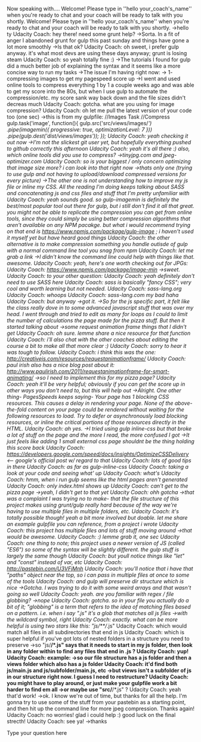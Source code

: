 Now speaking with....
Welcome! Please type in ''hello your_coach's_name'' when you're ready to chat and your coach will be ready to talk with you shortly.
Welcome! Please type in ''hello your_coach's_name'' when you're ready to chat and your coach will be ready to talk with you shortly.
→hello ty
Udacity Coach: hey there! need some grunt help?
→Sorta. In a fit of anger I abandoned grunt for gulp this past sunday and things have gone a lot more smoothly
→Is that ok?
Udacity Coach: oh sweet, i prefer gulp anyway. it's what most devs are using these days anyway; grunt is losing steam
Udacity Coach: so yeah totally fine :)
→The tutorials I found for gulp did a much better job of explaining the syntax and it seems like a more concise way to run my tasks
→The issue I'm having right now:
→ 1- compressing images to get my pagespeed score up
→I went and used online tools to compress everything 1 by 1 a couple weeks ago and was able to get my score into the 80s, but when I use gulp to automate the compression/etc. my score sank way back down and the file sizes didn't decreas much
Udacity Coach: gotcha. what are you using for image compression?
Udacity Coach: oh let me pull the latest version of your code too (one sec)
→this is from my gulpfile: //Images Task //Compress gulp.task('image', function(){ gulp.src('src/views/images/*') .pipe(imagemin({ progressive: true, optimizationLevel: 7 })) .pipe(gulp.dest('dist/views/images')); });
Udacity Coach: yeah checking it out now
→I'm not the slickest git user yet, but hopefully everything pushed to github correctly this afternoon
Udacity Coach: yeah it's all there :) also, which online tools did you use to compress?
→tinyjpg.com and jpeg-optimizer.com
Udacity Coach: so is your biggest / only concern optimizing that image size more? i can look into that right now
→thats only one (trying to use gulp and not having to upload/download compressed versions for every picture)
→The other one is not understanding how to improve my js file or inline my CSS. All the reading I'm doing keeps talking about SASS and concatenating js and css files and stuff that I'm pretty unfamiliar with
Udacity Coach: yeah sounds good. so gulp-imagemin is definitely the best/most popular tool out there for gulp, but i still don't find it all that great. you might not be able to replicate the compression you can get from online tools, since they could simply be using better compression algorithms that aren't available on any NPM pacakge. but what i would recommend trying on that end is https://www.npmjs.com/package/gulp-image ; i haven't used it myself yet but have heard good things
Udacity Coach: the other alternative is to make compression something you handle outisde of gulp with a normal command line tool you snag from npm
Udacity Coach: let me grab a link
→I didn't know the command line could help with things like that. awesome.
Udacity Coach: yeah, here's one worth checking out for JPGs:
Udacity Coach: https://www.npmjs.com/package/image-min
→sweet.
Udacity Coach: to your other question:
Udacity Coach: yeah definitely don't need to use SASS here
Udacity Coach: sass is basically "fancy CSS"; very cool and worth learning but not needed.
Udacity Coach: sass-lang.org
Udacity Coach: whoops
Udacity Coach: sass-lang.com my bad haha
Udacity Coach: but anyway
→got it.
→So for the js specific part, it felt like the class really dove in to some advanced javascript stuff that was over my head. I went through and tried to edit as many for loops as I could to limit the number of calculations the page made for the pizza stuff. But then it started talking about
→some request animation frame things that I didn't get
Udacity Coach: oh sure. lemme share a nice resource for that function
Udacity Coach: i'll also chat with the other coaches about editing the course a bit to make all that more clear :)
Udacity Coach: sorry to hear it was tough to follow.
Udacity Coach: i think this was the one: http://creativejs.com/resources/requestanimationframe/
Udacity Coach: paul irish also has a nice blog post about it: http://www.paulirish.com/2011/requestanimationframe-for-smart-animating/
→so I need to implement this for my pizza page?
Udacity Coach: yeah it'll be very helpful; obviously if you can get the score up in other ways you don't need to, but this will help out
→Alright. One other thing- PagesSpeeds keeps saying- Your page has 1 blocking CSS resources. This causes a delay in rendering your page. None of the above-the-fold content on your page could be rendered without waiting for the following resources to load. Try to defer or asynchronously load blocking resources, or inline the critical portions of those resources directly in the HTML.
Udacity Coach: ah yes.
→I tried using gulp inline-css but that broke a lot of stuff on the page and the more I read, the more confused I got
→It just feels like adding 1 small external css page shouldnt be the thing holding this score back
Udacity Coach: https://developers.google.com/speed/docs/insights/OptimizeCSSDelivery <-- google's official post w/ regard to that
Udacity Coach: lots of good tips in there
Udacity Coach: as far as gulp-inline-css
Udacity Coach: taking a look at your code and seeing what' up
Udacity Coach: *what's
Udacity Coach: hmm, when i run gulp seems like the html pages aren't generated
Udacity Coach: only index.html shows up
Udacity Coach: can't get to the pizza page
→yeah, I didn't get to that yet
Udacity Coach: ohh gotcha
→that was a complaint I was trying no to make- that the file structure of this project makes using grunt/gulp really hard because of the way we're having to use multiple files in multiple folders, etc.
Udacity Coach: it's totally possible though! yeah a bit more involved but doable. let me share an example gulpfile you can reference, from a project i wrote
Udacity Coach: this project has multiple files and lots of stuff moving around
→that would be awesome.
Udacity Coach: :) lemme grab it, one sec
Udacity Coach: one thing to note; this project uses a newer version of JS (called "ES6") so some of the syntax will be slightly different. the gulp stuff is largely the same though
Udacity Coach: but youll notice things like "let" and "const" instead of var, etc
Udacity Coach: http://pastebin.com/U3VFjMnh
Udacity Coach: you'll notice that i have that "paths" object near the top, so i can pass in multiple files at once to some of the tools
Udacity Coach: and gulp will preserve dir structure which is nice
→Gotcha. I was trying to do it with some weird arrays and that wasn't going so well
Udacity Coach: yeah. are you familiar with regex / file globbing?
→nope
Udacity Coach: gotcha. so in your file you actually do a bit of it; "globbing" is a term that refers to the idea of matching files based on a pattern. i.e. when i say "*.js" it's a glob that matches all js files
→with the wildcard symbol, right
Udacity Coach: exactly. what can be more helpful is using two stars like this: "js/**/*.js"
Udacity Coach: which would match all files in all subdirectories that end in js
Udacity Coach: which is super helpful if you've got lots of nested folders in a structure you need to preserve
→so "js/**/*.js" says that it needs to start in my js folder, then look in any folder within to find any files that end in .js ?
Udacity Coach: yup!
Udacity Coach: example:
→so our file structure has a js folder and then a views folder which also has a js folder
Udacity Coach: it'd find both js/main.js and js/subfolder/main.js, etc
→but views isn't a subfolder of js in our structure right now. I guess I need to restructure?
Udacity Coach: you might have to play around, or just make your gulpfile work a bit harder to find em all
→or maybe use "src/**/*.js" ?
Udacity Coach: yeah that'd work!
→ok. I know we're out of time, but thanks for all the help. I'm gonna try to use some of the stuff from your pastebin as a starting point, and then hit up the command line for more jpeg compression. Thanks again!
Udacity Coach: no worries! glad i could help :) good luck on the final strecth!
Udacity Coach: see ya!
→thanks

Type your question here 
